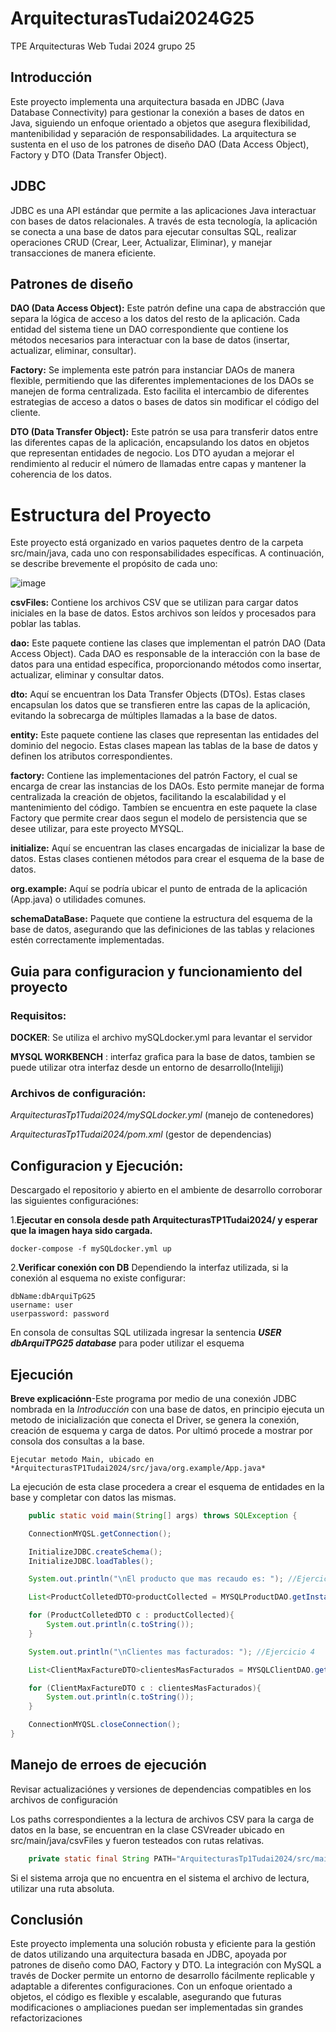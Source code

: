 # ArquitecturasTudai2024G25
TPE Arquitecturas Web Tudai 2024 grupo 25

## Introducción
Este proyecto implementa una arquitectura basada en JDBC (Java Database Connectivity) para gestionar la conexión a bases de datos en Java, siguiendo un enfoque orientado a objetos que asegura flexibilidad, mantenibilidad y separación de responsabilidades. La arquitectura se sustenta en el uso de los patrones de diseño DAO (Data Access Object), Factory y DTO (Data Transfer Object).

## JDBC
JDBC es una API estándar que permite a las aplicaciones Java interactuar con bases de datos relacionales. A través de esta tecnología, la aplicación se conecta a una base de datos para ejecutar consultas SQL, realizar operaciones CRUD (Crear, Leer, Actualizar, Eliminar), y manejar transacciones de manera eficiente.

## Patrones de diseño
**DAO (Data Access Object):** Este patrón define una capa de abstracción que separa la lógica de acceso a los datos del resto de la aplicación. Cada entidad del sistema tiene un DAO correspondiente que contiene los métodos necesarios para interactuar con la base de datos (insertar, actualizar, eliminar, consultar).

**Factory:** Se implementa este patrón para instanciar DAOs de manera flexible, permitiendo que las diferentes implementaciones de los DAOs se manejen de forma centralizada. Esto facilita el intercambio de diferentes estrategias de acceso a datos o bases de datos sin modificar el código del cliente.

**DTO (Data Transfer Object):** Este patrón se usa para transferir datos entre las diferentes capas de la aplicación, encapsulando los datos en objetos que representan entidades de negocio. Los DTO ayudan a mejorar el rendimiento al reducir el número de llamadas entre capas y mantener la coherencia de los datos.

# Estructura del Proyecto
Este proyecto está organizado en varios paquetes dentro de la carpeta src/main/java, cada uno con responsabilidades específicas. A continuación, se describe brevemente el propósito de cada uno:

![image](https://github.com/user-attachments/assets/ad8f4b6e-b9cc-46c2-8dae-d557997bc394)

**csvFiles:** Contiene los archivos CSV que se utilizan para cargar datos iniciales en la base de datos. Estos archivos son leídos y procesados para poblar las tablas.

**dao:** Este paquete contiene las clases que implementan el patrón DAO (Data Access Object). Cada DAO es responsable de la interacción con la base de datos para una entidad específica, proporcionando métodos como insertar, actualizar, eliminar y consultar datos.

**dto:** Aquí se encuentran los Data Transfer Objects (DTOs). Estas clases encapsulan los datos que se transfieren entre las capas de la aplicación, evitando la sobrecarga de múltiples llamadas a la base de datos.

**entity:** Este paquete contiene las clases que representan las entidades del dominio del negocio. Estas clases mapean las tablas de la base de datos y definen los atributos correspondientes.

**factory:** Contiene las implementaciones del patrón Factory, el cual se encarga de crear las instancias de los DAOs. Esto permite manejar de forma centralizada la creación de objetos, facilitando la escalabilidad y el mantenimiento del código. Tambíen se encuentra en este paquete la clase Factory que permite crear daos segun el modelo de persistencia que se desee utilizar, para este proyecto MYSQL.

**initialize:** Aquí se encuentran las clases encargadas de inicializar la base de datos. Estas clases contienen métodos para crear el esquema de la base de datos.

**org.example:** Aquí se podría ubicar el punto de entrada de la aplicación (App.java) o utilidades comunes.

**schemaDataBase:** Paquete que contiene la estructura del esquema de la base de datos, asegurando que las definiciones de las tablas y relaciones estén correctamente implementadas.

## Guia para configuracion y funcionamiento del proyecto

### Requisitos: 
**DOCKER**: Se utiliza el archivo mySQLdocker.yml para levantar el servidor

**MYSQL WORKBENCH** : interfaz grafica para la base de datos, tambien se puede utilizar otra interfaz desde un entorno de desarrollo(Intelijji)


### Archivos de configuración:
*ArquitecturasTp1Tudai2024/mySQLdocker.yml* (manejo de contenedores)

*ArquitecturasTp1Tudai2024/pom.xml* (gestor de dependencias)

## Configuracion y Ejecución:
Descargado el repositorio y abierto en el ambiente de desarrollo corroborar las
siguientes configuraciónes:
 
1.**Ejecutar en consola desde path ArquitecturasTP1Tudai2024/ y esperar que la imagen haya sido cargada.**

    docker-compose -f mySQLdocker.yml up 

2.**Verificar conexión con DB**
Dependiendo la interfaz utilizada, si la conexión al esquema no existe configurar:

    dbName:dbArquiTpG25
    username: user
    userpassword: password

En consola de consultas SQL utilizada ingresar la sentencia ***USER dbArquiTPG25 database***  para poder utilizar el esquema

## Ejecución

**Breve explicaciónn**-Este programa por medio de una conexión JDBC nombrada en la *Introducción* con una base de datos, en principio ejecuta un metodo de inicialización que conecta el Driver, se genera la conexión, creación de esquema y carga de datos.
Por ultimó procede a mostrar por consola dos consultas a la base.

    Ejecutar metodo Main, ubicado en *ArquitecturasTP1Tudai2024/src/java/org.example/App.java*    
    
La ejecución de esta clase procedera a crear el esquema de entidades en la base y
completar con datos las mismas.

```java
    public static void main(String[] args) throws SQLException {

    ConnectionMYQSL.getConnection();

    InitializeJDBC.createSchema();
    InitializeJDBC.loadTables();

    System.out.println("\nEl producto que mas recaudo es: "); //Ejercicio 3

    List<ProductColletedDTO>productCollected = MYSQLProductDAO.getInstance().selectMostProductColleted();

    for (ProductColletedDTO c : productCollected){
        System.out.println(c.toString());
    }

    System.out.println("\nClientes mas facturados: "); //Ejercicio 4

    List<ClientMaxFactureDTO>clientesMasFacturados = MYSQLClientDAO.getInstance().selectMaxFacture();

    for (ClientMaxFactureDTO c : clientesMasFacturados){
        System.out.println(c.toString());
    }

    ConnectionMYQSL.closeConnection();
}
```

## Manejo de erroes de ejecución

Revisar actualizaciónes y versiones de dependencias compatibles en los archivos de configuración

Los paths correspondientes a la lectura de archivos CSV para la carga de datos en la base, se encuentran en la clase
CSVreader ubicado en src/main/java/csvFiles y fueron testeados con rutas relativas.
    
   ```java
       private static final String PATH="ArquitecturasTp1Tudai2024/src/main/java/csvFiles/";
   ```
    
Si el sistema arroja que no encuentra en el sistema el archivo de lectura, utilizar una ruta absoluta.
    

## Conclusión
Este proyecto implementa una solución robusta y eficiente para la gestión de datos utilizando una arquitectura basada en JDBC, apoyada por patrones de diseño como DAO, Factory y DTO. La integración con MySQL a través de Docker permite un entorno de desarrollo fácilmente replicable y adaptable a diferentes configuraciones. Con un enfoque orientado a objetos, el código es flexible y escalable, asegurando que futuras modificaciones o ampliaciones puedan ser implementadas sin grandes refactorizaciones








